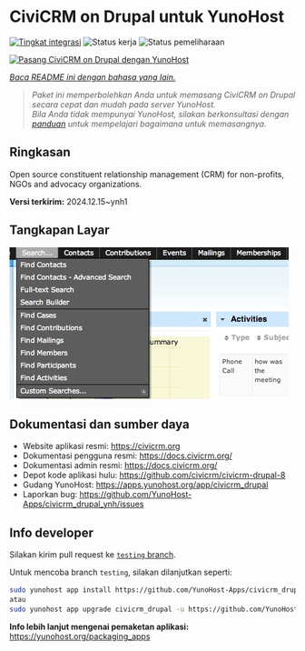 <!--
N.B.: README ini dibuat secara otomatis oleh <https://github.com/YunoHost/apps/tree/master/tools/readme_generator>
Ini TIDAK boleh diedit dengan tangan.
-->

# CiviCRM on Drupal untuk YunoHost

[![Tingkat integrasi](https://apps.yunohost.org/badge/integration/civicrm_drupal)](https://ci-apps.yunohost.org/ci/apps/civicrm_drupal/)
![Status kerja](https://apps.yunohost.org/badge/state/civicrm_drupal)
![Status pemeliharaan](https://apps.yunohost.org/badge/maintained/civicrm_drupal)

[![Pasang CiviCRM on Drupal dengan YunoHost](https://install-app.yunohost.org/install-with-yunohost.svg)](https://install-app.yunohost.org/?app=civicrm_drupal)

*[Baca README ini dengan bahasa yang lain.](./ALL_README.md)*

> *Paket ini memperbolehkan Anda untuk memasang CiviCRM on Drupal secara cepat dan mudah pada server YunoHost.*  
> *Bila Anda tidak mempunyai YunoHost, silakan berkonsultasi dengan [panduan](https://yunohost.org/install) untuk mempelajari bagaimana untuk memasangnya.*

## Ringkasan

Open source constituent relationship management (CRM) for non-profits, NGOs and advocacy organizations.

**Versi terkirim:** 2024.12.15~ynh1

## Tangkapan Layar

![Tangkapan Layar pada CiviCRM on Drupal](./doc/screenshots/screenshot.png)

## Dokumentasi dan sumber daya

- Website aplikasi resmi: <https://civicrm.org>
- Dokumentasi pengguna resmi: <https://docs.civicrm.org/>
- Dokumentasi admin resmi: <https://docs.civicrm.org/>
- Depot kode aplikasi hulu: <https://github.com/civicrm/civicrm-drupal-8>
- Gudang YunoHost: <https://apps.yunohost.org/app/civicrm_drupal>
- Laporkan bug: <https://github.com/YunoHost-Apps/civicrm_drupal_ynh/issues>

## Info developer

Silakan kirim pull request ke [`testing` branch](https://github.com/YunoHost-Apps/civicrm_drupal_ynh/tree/testing).

Untuk mencoba branch `testing`, silakan dilanjutkan seperti:

```bash
sudo yunohost app install https://github.com/YunoHost-Apps/civicrm_drupal_ynh/tree/testing --debug
atau
sudo yunohost app upgrade civicrm_drupal -u https://github.com/YunoHost-Apps/civicrm_drupal_ynh/tree/testing --debug
```

**Info lebih lanjut mengenai pemaketan aplikasi:** <https://yunohost.org/packaging_apps>
